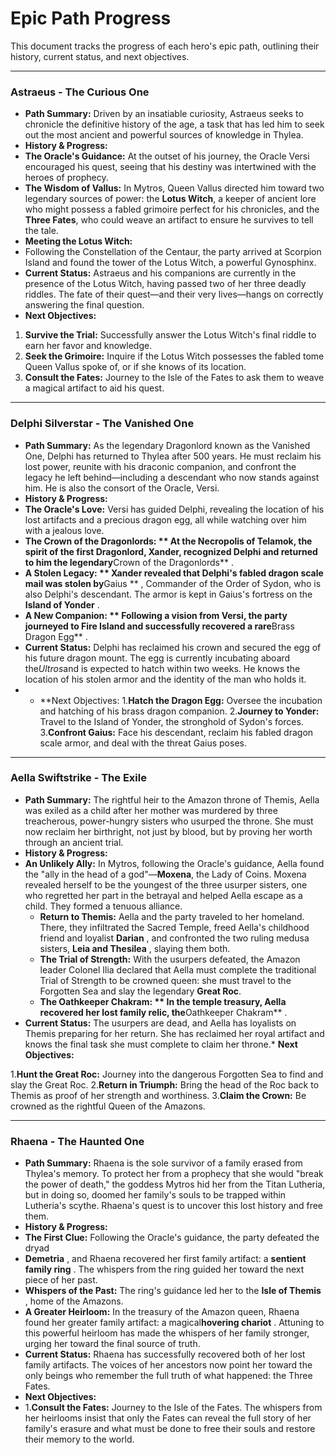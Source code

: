 # Epic Path Progress

This document tracks the progress of each hero's epic path, outlining their history, current status,
and next objectives.

---

### **Astraeus - The Curious One**

* **Path Summary:** Driven by an insatiable curiosity, Astraeus seeks to chronicle the definitive history of the age, a task that has led him to seek out the most ancient and powerful sources of knowledge in Thylea.
* **History & Progress:**
* **The Oracle's Guidance:** At the outset of his journey, the Oracle Versi encouraged his quest, seeing that his destiny was intertwined with the heroes of prophecy.
* **The Wisdom of Vallus:** In Mytros, Queen Vallus directed him toward two legendary sources of power: the **Lotus Witch**, a keeper of ancient lore who might possess a fabled grimoire perfect for his chronicles, and the **Three Fates**, who could weave an artifact to ensure he survives to tell the tale.
* **Meeting the Lotus Witch:**
* Following the Constellation of the Centaur, the party arrived at Scorpion Island and found the tower of the Lotus Witch, a powerful Gynosphinx.
* **Current Status:** Astraeus and his companions are currently in the presence of the Lotus Witch, having passed two of her three deadly riddles. The fate of their quest—and their very lives—hangs on correctly answering the final question.
* **Next Objectives:**

1. **Survive the Trial:** Successfully answer the Lotus Witch's final riddle to earn her favor and knowledge.
2. **Seek the Grimoire:** Inquire if the Lotus Witch possesses the fabled tome Queen Vallus spoke of, or if she knows of its location.
3. **Consult the Fates:** Journey to the Isle of the Fates to ask them to weave a magical artifact to aid his quest.

---

### **Delphi Silverstar - The Vanished One**

* **Path Summary:** As the legendary Dragonlord known as the Vanished One, Delphi has returned to Thylea after 500 years. He must reclaim his lost power, reunite with his draconic companion, and confront the legacy he left behind—including a descendant who now stands against him. He is also the consort of the Oracle, Versi.
* **History & Progress:**
* **The Oracle's Love:** Versi has guided Delphi, revealing the location of his lost artifacts and a precious dragon egg, all while watching over him with a jealous love.
* **The Crown of the Dragonlords: ** At the Necropolis of Telamok, the spirit of the first Dragonlord, Xander, recognized Delphi and returned to him the legendary**Crown of the Dragonlords** .
* **A Stolen Legacy: ** Xander revealed that Delphi's fabled dragon scale mail was stolen by**Gaius ** , Commander of the Order of Sydon, who is also Delphi's descendant. The armor is kept in Gaius's fortress on the **Island of Yonder** .
* **A New Companion: ** Following a vision from Versi, the party journeyed to Fire Island and successfully recovered a rare**Brass Dragon Egg** .
* **Current Status:** Delphi has reclaimed his crown and secured the egg of his future dragon mount. The egg is currently incubating aboard the*Ultros*and is expected to hatch within two weeks. He knows the location of his stolen armor and the identity of the man who holds it.
* * **Next Objectives: 
1.**Hatch the Dragon Egg:** Oversee the incubation and hatching of his brass dragon companion.
2.**Journey to Yonder:** Travel to the Island of Yonder, the stronghold of Sydon's forces.
3.**Confront Gaius:** Face his descendant, reclaim his fabled dragon scale armor, and deal with the threat Gaius poses.

---

### **Aella Swiftstrike - The Exile**

* **Path Summary:** The rightful heir to the Amazon throne of Themis, Aella was exiled as a child after her mother was murdered by three treacherous, power-hungry sisters who usurped the throne. She must now reclaim her birthright, not just by blood, but by proving her worth through an ancient trial.
* **History & Progress:**
* **An Unlikely Ally:** In Mytros, following the Oracle's guidance, Aella found the "ally in the head of a god"—**Moxena**, the Lady of Coins. Moxena revealed herself to be the youngest of the three usurper sisters, one who regretted her part in the betrayal and helped Aella escape as a child. They formed a tenuous alliance.
  * **Return to Themis:** Aella and the party traveled to her homeland. There, they infiltrated the Sacred Temple, freed Aella's childhood friend and loyalist **Darian** , and confronted the two ruling medusa sisters, **Leia and Thesilea** , slaying them both.
  * **The Trial of Strength:** With the usurpers defeated, the Amazon leader Colonel Ilia declared that Aella must complete the traditional Trial of Strength to be crowned queen: she must travel to the Forgotten Sea and slay the legendary **Great Roc**.
  * **The Oathkeeper Chakram: ** In the temple treasury, Aella recovered her lost family relic, the**Oathkeeper Chakram** .
* **Current Status:** The usurpers are dead, and Aella has loyalists on Themis preparing for her return. She has reclaimed her royal artifact and knows the final task she must complete to claim her throne.* **Next Objectives:**

1.**Hunt the Great Roc:** Journey into the dangerous Forgotten Sea to find and slay the Great Roc.
2.**Return in Triumph:** Bring the head of the Roc back to Themis as proof of her strength and
worthiness.
3.**Claim the Crown:** Be crowned as the rightful Queen of the Amazons.

---

### **Rhaena - The Haunted One**

* **Path Summary:** Rhaena is the sole survivor of a family erased from Thylea's memory. To protect her from a prophecy that she would "break the power of death," the goddess Mytros hid her from the Titan Lutheria, but in doing so, doomed her family's souls to be trapped within Lutheria's scythe. Rhaena's quest is to uncover this lost history and free them.
* **History & Progress:**
* **The First Clue:** Following the Oracle's guidance, the party defeated the dryad
* **Demetria** , and Rhaena recovered her first family artifact: a **sentient family ring** . The whispers from the ring guided her toward the next piece of her past.
* **Whispers of the Past:** The ring's guidance led her to the **Isle of Themis** , home of the Amazons.
* **A Greater Heirloom:** In the treasury of the Amazon queen, Rhaena found her greater family artifact: a magical**hovering chariot** . Attuning to this powerful heirloom has made the whispers of her family stronger, urging her toward the final source of truth.
* **Current Status:** Rhaena has successfully recovered both of her lost family artifacts. The voices of her ancestors now point her toward the only beings who remember the full truth of what happened: the Three Fates.
* **Next Objectives:**
* 1.**Consult the Fates:** Journey to the Isle of the Fates. The whispers from her heirlooms insist that only the Fates can reveal the full story of her family's erasure and what must be done to free their souls and restore their memory to the world.
